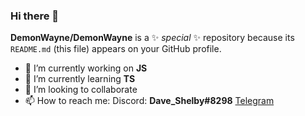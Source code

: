 ### Hi there 👋


**DemonWayne/DemonWayne** is a ✨ _special_ ✨ repository because its `README.md` (this file) appears on your GitHub profile.

- 🔭 I’m currently working on **JS**
- 🌱 I’m currently learning **TS**
- 👯 I’m looking to collaborate
- 📫 How to reach me: Discord: **Dave_Shelby#8298** [Telegram](https://t.me/Dave_Shelby)

